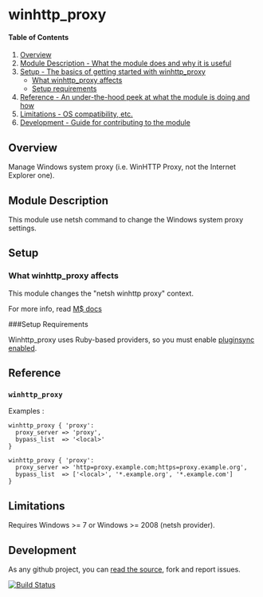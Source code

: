 # winhttp_proxy

#### Table of Contents

1. [Overview](#overview)
2. [Module Description - What the module does and why it is useful](#module-description)
3. [Setup - The basics of getting started with winhttp_proxy](#setup)
    * [What winhttp_proxy affects](#what-winhttp_proxy-affects)
    * [Setup requirements](#setup-requirements)
4. [Reference - An under-the-hood peek at what the module is doing and how](#reference)
5. [Limitations - OS compatibility, etc.](#limitations)
6. [Development - Guide for contributing to the module](#development)

## Overview

Manage Windows system proxy (i.e. WinHTTP Proxy, not the Internet Explorer one).

## Module Description

This module use netsh command to change the Windows system proxy settings.

## Setup

### What winhttp_proxy affects

This module changes the "netsh winhttp proxy" context.

For more info, read [M$ docs](http://technet.microsoft.com/en-us/library/cc731131#BKMK_5)

###Setup Requirements

Winhttp_proxy uses Ruby-based providers, so you must enable [pluginsync enabled](http://docs.puppetlabs.com/guides/plugins_in_modules.html#enabling-pluginsync).

## Reference

### `winhttp_proxy`

Examples :

```puppet
winhttp_proxy { 'proxy':
  proxy_server => 'proxy',
  bypass_list  => '<local>'
}

winhttp_proxy { 'proxy':
  proxy_server => 'http=proxy.example.com;https=proxy.example.org',
  bypass_list  => ['<local>', '*.example.org', '*.example.com']
}
```

## Limitations

Requires Windows >= 7 or Windows >= 2008 (netsh provider).

## Development

As any github project, you can [read the source](https://github.com/sathieu/puppet-winhttp_proxy/),
fork and report issues.

[![Build Status](https://travis-ci.org/sathieu/puppet-winhttp_proxy.png?branch=master)](https://travis-ci.org/sathieu/puppet-winhttp_proxy)
